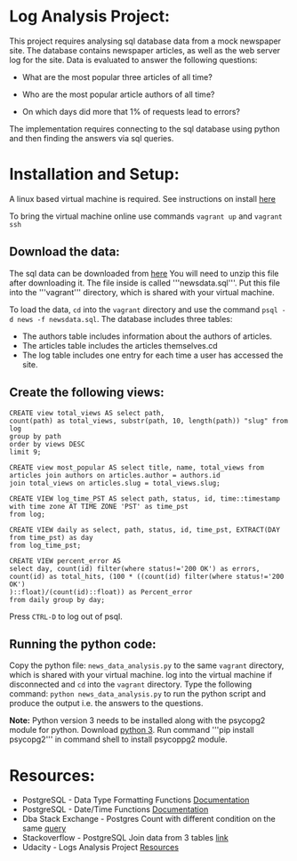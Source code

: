 # Log Analysis Project:
This project requires analysing sql database data from a mock newspaper site.
The database contains newspaper articles, as well as the web server log for the site.
Data is evaluated to answer the following questions:

* What are the most popular three articles of all time?

* Who are the most popular article authors of all time?

* On which days did more that 1% of requests lead to errors?

The implementation requires connecting to the sql database using python and then finding the answers via sql queries.


# Installation and Setup:

A linux based virtual machine is required. See instructions on install [here](https://classroom.udacity.com/nanodegrees/nd004/parts/8d3e23e1-9ab6-47eb-b4f3-d5dc7ef27bf0/modules/bc51d967-cb21-46f4-90ea-caf73439dc59/lessons/5475ecd6-cfdb-4418-85a2-f2583074c08d/concepts/14c72fe3-e3fe-4959-9c4b-467cf5b7c3a0)   

To bring the virtual machine online use commands ```vagrant up``` and ```vagrant ssh```

## Download the data:

The sql data can be downloaded from [here](https://d17h27t6h515a5.cloudfront.net/topher/2016/August/57b5f748_newsdata/newsdata.zip)
You will need to unzip this file after downloading it. The file inside is called '''newsdata.sql'''. Put this file into the '''vagrant''' directory, which is shared with your virtual machine.

To load the data, ```cd``` into the ```vagrant``` directory and use the command ```psql -d news -f newsdata.sql```. 
The database includes three tables:

* The authors table includes information about the authors of articles.
* The articles table includes the articles themselves.cd 
* The log table includes one entry for each time a user has accessed the site.

## Create the following views:

```
CREATE view total_views AS select path,
count(path) as total_views, substr(path, 10, length(path)) "slug" from log
group by path
order by views DESC
limit 9;
```

```
CREATE view most_popular AS select title, name, total_views from
articles join authors on articles.author = authors.id
join total_views on articles.slug = total_views.slug;
```

```
CREATE VIEW log_time_PST AS select path, status, id, time::timestamp with time zone AT TIME ZONE 'PST' as time_pst
from log;
```

```
CREATE VIEW daily as select, path, status, id, time_pst, EXTRACT(DAY from time_pst) as day
from log_time_pst;
```

```
CREATE VIEW percent_error AS
select day, count(id) filter(where status!='200 OK') as errors, count(id) as total_hits, (100 * ((count(id) filter(where status!='200 OK')
)::float)/(count(id)::float)) as Percent_error
from daily group by day;
```

Press ```CTRL-D``` to log out of psql.

## Running the python code:

Copy the python file: ```news_data_analysis.py``` to the same ```vagrant``` directory, which is shared with your virtual machine.
log into the virtual machine if disconnected and ```cd``` into the ```vagrant``` directory.
Type the following command: ```python news_data_analysis.py``` to run the python script and produce the output i.e. the answers to the questions.

**Note:** Python version 3 needs to be installed along with the psycopg2 module for python. Download [python 3](https://www.python.org/downloads/). 
Run command '''pip install psycopg2''' in command shell to install psycoppg2 module.

# Resources:
* PostgreSQL - Data Type Formatting Functions [Documentation](https://www.postgresql.org/docs/7.4/static/functions-formatting.html)
* PostgreSQL - Date/Time Functions [Documentation](https://www.postgresql.org/docs/9.1/static/functions-datetime.html)
* Dba Stack Exchange - Postgres Count with different condition on the same [query](https://dba.stackexchange.com/questions/112796/postgres-count-with-different-condition-on-the-same-query)
* Stackoverflow - PostgreSQL Join data from 3 tables [link](https://stackoverflow.com/questions/15799556/postgresql-join-data-from-3-tables)
* Udacity - Logs Analysis Project [Resources](https://classroom.udacity.com/nanodegrees/nd004/parts/8d3e23e1-9ab6-47eb-b4f3-d5dc7ef27bf0/modules/bc51d967-cb21-46f4-90ea-caf73439dc59/lessons/262a84d7-86dc-487d-98f9-648aa7ca5a0f/concepts/d7166abe-4fa4-4af3-9a33-77729cdcff9a)